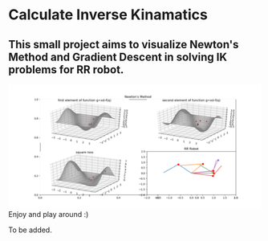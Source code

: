 # Calculate Inverse Kinamatics
## This small project aims to visualize Newton's Method and Gradient Descent in solving IK problems for RR robot.
![alt text](https://github.com/zzhuolun/InverseKinematics/blob/master/Figure_1.png)
Enjoy and play around :)

To be added.
